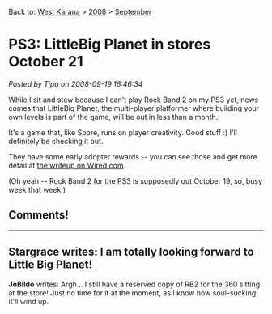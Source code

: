 Back to: [West Karana](/posts/westkarana.md) > [2008](/posts/2008/westkarana.md) > [September](./westkarana.md)
# PS3: LittleBig Planet in stores October 21

*Posted by Tipa on 2008-09-19 16:46:34*

While I sit and stew because I can't play Rock Band 2 on my PS3 yet, news comes that LittleBig Planet, the multi-player platformer where building your own levels is part of the game, will be out in less than a month.

It's a game that, like Spore, runs on player creativity. Good stuff :) I'll definitely be checking it out.

They have some early adopter rewards -- you can see those and get more detail at [the writeup on Wired.com](http://blog.wired.com/games/2008/09/little-big-plan.html).

(Oh yeah -- Rock Band 2 for the PS3 is supposedly out October 19, so, busy week that week.)


## Comments!
---
**Stargrace** writes: I am totally looking forward to Little Big Planet!
---
**JoBildo** writes: Argh... I still have a reserved copy of RB2 for the 360 sitting at the store!  Just no time for it at the moment, as I know how soul-sucking it'll wind up.
